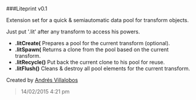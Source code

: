 ###Liteprint v0.1

Extension set for a quick & semiautomatic data pool for transform objects.

Just put '.lit' after any transform to access his powers.

- **.litCreate(** Prepares a pool for the current transform (optional).
- **.litSpawn(** Returns a clone from the pool based on the current transform.
- **.litRecycle()** Put back the current clone to his pool for reuse.
- **.litFlush()** Cleans & destroy all pool elements for the current transform.


Created by [Andrés Villalobos](http://twitter.com/matnesis)
> 14/02/2015 4:21 pm
